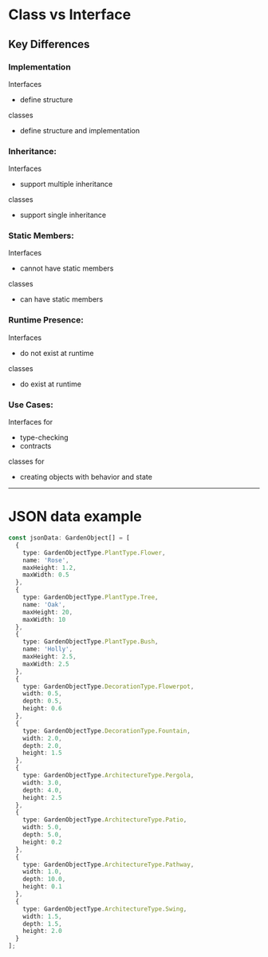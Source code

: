 
# Class vs Interface

## Key Differences

### Implementation
Interfaces
- define structure

classes
- define structure and implementation

### Inheritance:
Interfaces
- support multiple inheritance

classes 
- support single inheritance

### Static Members:
Interfaces 
- cannot have static members

classes 
- can have static members

### Runtime Presence:
Interfaces 
- do not exist at runtime

classes 
- do exist at runtime

### Use Cases:
Interfaces for 
- type-checking
- contracts

classes for 
- creating objects with behavior and state

---------------------------------------------------------------

# JSON data example

```TypeScript
const jsonData: GardenObject[] = [
  {
    type: GardenObjectType.PlantType.Flower,
    name: 'Rose',
    maxHeight: 1.2,
    maxWidth: 0.5
  },
  {
    type: GardenObjectType.PlantType.Tree,
    name: 'Oak',
    maxHeight: 20,
    maxWidth: 10
  },
  {
    type: GardenObjectType.PlantType.Bush,
    name: 'Holly',
    maxHeight: 2.5,
    maxWidth: 2.5
  },
  {
    type: GardenObjectType.DecorationType.Flowerpot,
    width: 0.5,
    depth: 0.5,
    height: 0.6
  },
  {
    type: GardenObjectType.DecorationType.Fountain,
    width: 2.0,
    depth: 2.0,
    height: 1.5
  },
  {
    type: GardenObjectType.ArchitectureType.Pergola,
    width: 3.0,
    depth: 4.0,
    height: 2.5
  },
  {
    type: GardenObjectType.ArchitectureType.Patio,
    width: 5.0,
    depth: 5.0,
    height: 0.2
  },
  {
    type: GardenObjectType.ArchitectureType.Pathway,
    width: 1.0,
    depth: 10.0,
    height: 0.1
  },
  {
    type: GardenObjectType.ArchitectureType.Swing,
    width: 1.5,
    depth: 1.5,
    height: 2.0
  }
];
```

